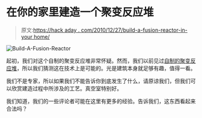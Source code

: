 # 在你的家里建造一个聚变反应堆

> 原文:[https://hack aday . com/2010/12/27/build-a-fusion-reactor-in-your home/](https://hackaday.com/2010/12/27/build-a-fusion-reactor-in-your-home/)

![](../Images/cf18352e787dcc915dafd2f4c2f858bc.png "Build-A-Fusion-Reactor")

起初，我们对这个自制的聚变反应堆非常怀疑。然而，我们以前见过[自制的聚变反应堆](http://hackaday.com/2010/06/24/fusion-in-my-backyard/)，所以我们猜测这在技术上是可能的。光是建筑本身就足够有趣，值得一看。

我们不是专家，所以如果我们不能告诉你到底发生了什么，请原谅我们，但我们可以欣赏建造过程中所涉及的工艺。真空室特别好。

我们知道，我们的一些评论者可能在这里有更多的经验。告诉我们，这东西看起来合法吗？